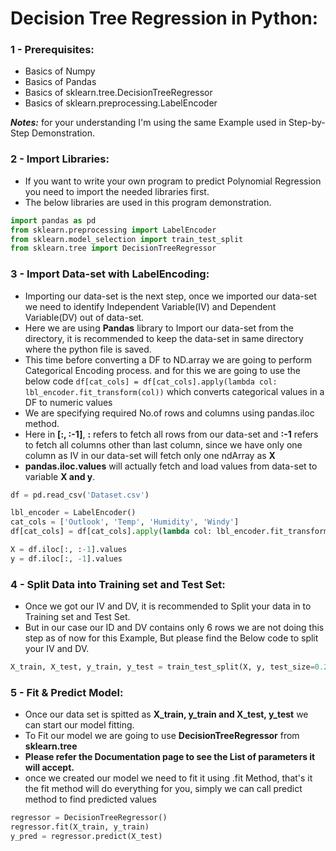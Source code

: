 # Decision Tree Regression in Python:

### 1 - Prerequisites:    
  - Basics of Numpy    
  - Basics of Pandas    
  - Basics of sklearn.tree.DecisionTreeRegressor
  - Basics of sklearn.preprocessing.LabelEncoder

***Notes:*** for your understanding I'm using the same Example used in Step-by-Step Demonstration.
### 2 - Import Libraries:
- If you want to write your own program to predict Polynomial Regression you need to import the needed libraries first.
- The below libraries are used in this program demonstration.
```py
import pandas as pd
from sklearn.preprocessing import LabelEncoder
from sklearn.model_selection import train_test_split
from sklearn.tree import DecisionTreeRegressor
```


### 3 - Import Data-set with LabelEncoding:
- Importing our data-set is the next step, once we imported our data-set we need to identify Independent Variable(IV) and Dependent Variable(DV) out of data-set.
- Here we are using **Pandas** library to Import our data-set from the directory, it is recommended to keep the data-set in same directory where the python file is saved.
- This time before converting a DF to ND.array we are going to perform Categorical Encoding process. and for this we are going to use the below code ``` df[cat_cols] = df[cat_cols].apply(lambda col: lbl_encoder.fit_transform(col)) ``` which converts categorical values in a DF to numeric values
- We are specifying required No.of rows and columns using pandas.iloc method.
- Here in **[:, :-1]**, **:** refers to fetch all rows from our data-set and **:-1** refers to fetch all columns other than last column, since we have only one column as IV in our data-set will fetch only one ndArray as **X**
- **pandas.iloc.values** will actually fetch and load values from data-set to variable **X and y**.

```py
df = pd.read_csv('Dataset.csv')

lbl_encoder = LabelEncoder()
cat_cols = ['Outlook', 'Temp', 'Humidity', 'Windy']
df[cat_cols] = df[cat_cols].apply(lambda col: lbl_encoder.fit_transform(col))

X = df.iloc[:, :-1].values
y = df.iloc[:, -1].values
```

### 4 - Split Data into Training set and Test Set:
- Once we got our IV and DV, it is recommended to Split your data in to Training set and Test Set.
- But in our case our ID and DV contains only 6 rows we are not doing this step as of now for this Example, But please find the Below code to split your IV and DV.

```py
X_train, X_test, y_train, y_test = train_test_split(X, y, test_size=0.2)
```

### 5 - Fit & Predict Model:
- Once our data set is spitted as **X_train, y_train and X_test, y_test** we can start our model fitting.
- To Fit our model we are going to use **DecisionTreeRegressor** from **sklearn.tree**
- **Please refer the Documentation page to see the List of parameters it will accept.**
- once we created our model we need to fit it using .fit Method, that's it the fit method will do everything for you, simply we can call predict method to find predicted values

```py
regressor = DecisionTreeRegressor()
regressor.fit(X_train, y_train)
y_pred = regressor.predict(X_test)
```